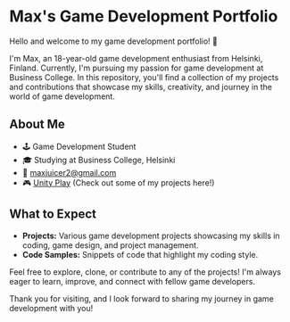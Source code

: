 # Max's Game Development Portfolio

Hello and welcome to my game development portfolio! 👋

I'm Max, an 18-year-old game development enthusiast from Helsinki, Finland. Currently, I'm pursuing my passion for game development at Business College. 
In this repository, you'll find a collection of my projects and contributions that showcase my skills, creativity, and journey in the world of game development.

## About Me

- 🕹️ Game Development Student
- 🎓 Studying at Business College, Helsinki
- 📧 maxjuicer2@gmail.com
- 🎮 [Unity Play](https://play.unity.com/u/MaxShogi) (Check out some of my projects here!)

## What to Expect

- **Projects:** Various game development projects showcasing my skills in coding, game design, and project management.
- **Code Samples:** Snippets of code that highlight my coding style.

Feel free to explore, clone, or contribute to any of the projects! I'm always eager to learn, improve, and connect with fellow game developers.

Thank you for visiting, and I look forward to sharing my journey in game development with you!
